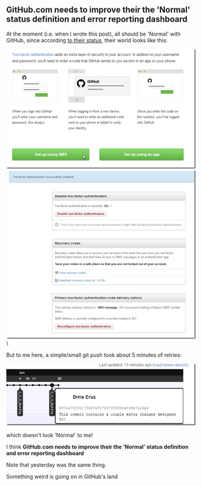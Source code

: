 ## GitHub.com needs to improve their the 'Normal' status definition and error reporting dashboard

At the moment (i.e. when I wrote this post), all should be 'Normal' with GitHub, since according [to their status](https://status.github.com/), their world looks like this:   
  
[![image](images/image_thumb_25255B2_25255D1.png)](http://lh3.ggpht.com/-L89qZceAA-o/UTjc6zEnX9I/AAAAAAAAKNE/Xz1H-tum0a8/s1600-h/image%25255B4%25255D.png) [![image](images/image_thumb_25255B5_25255D1.png)](http://lh5.ggpht.com/-438Ms2AjkOU/UTjc8XCLgtI/AAAAAAAAKNU/g7lUk_UndOk/s1600-h/image%25255B9%25255D.png) \

But to me here, a simple/small git push took about 5 minutes of retries:

[![image](images/image_thumb_25255B6_25255D1.png)](http://lh3.ggpht.com/-qPKliCE8uTo/UTjc-aaZj4I/AAAAAAAAKNk/eAX4KCPCWXw/s1600-h/image%25255B12%25255D.png)

which doesn't look 'Normal' to me!

I think **GitHub.com needs to improve their  the 'Normal' status definition and error reporting dashboard**

Note that yesterday was the same thing.

Something weird is going on in GitHub's land 
